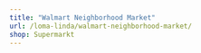 ```yaml
---
title: "Walmart Neighborhood Market"
url: /loma-linda/walmart-neighborhood-market/
shop: Supermarkt
---
```

